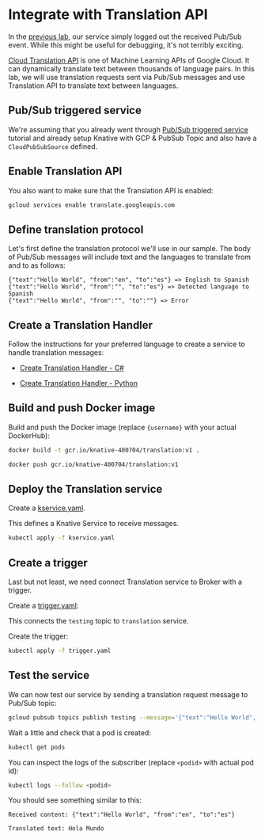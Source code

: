 # Integrate with Translation API

In the [previous lab](helloworldeventing.md), our service simply logged out the received Pub/Sub event. While this might be useful for debugging, it's not terribly exciting.

[Cloud Translation API](https://cloud.google.com/translate/docs/) is one of Machine Learning APIs of Google Cloud. It can dynamically translate text between thousands of language pairs. In this lab, we will use translation requests sent via Pub/Sub messages and use Translation API to translate text between languages.

## Pub/Sub triggered service

We're assuming that you already went through [Pub/Sub triggered
service](pubsubeventing.md) tutorial and already setup Knative with GCP & PubSub
Topic and also have a `CloudPubSubSource` defined.

## Enable Translation API

You also want to make sure that the Translation API is enabled:

```bash
gcloud services enable translate.googleapis.com
```

## Define translation protocol

Let's first define the translation protocol we'll use in our sample. The body of Pub/Sub messages will include text and the languages to translate from and to as follows:

```text
{"text":"Hello World", "from":"en", "to":"es"} => English to Spanish
{"text":"Hello World", "from":"", "to":"es"} => Detected language to Spanish
{"text":"Hello World", "from":"", "to":""} => Error
```

## Create a Translation Handler

Follow the instructions for your preferred language to create a service to handle translation messages:

* [Create Translation Handler - C#](translationeventing-csharp.md)

* [Create Translation Handler - Python](translationeventing-python.md)

## Build and push Docker image

Build and push the Docker image (replace `{username}` with your actual DockerHub):

```bash
docker build -t gcr.io/knative-400704/translation:v1 .

docker push gcr.io/knative-400704/translation:v1
```

## Deploy the Translation service

Create a [kservice.yaml](../eventing/translation/kservice.yaml).

This defines a Knative Service to receive messages.

```bash
kubectl apply -f kservice.yaml
```

## Create a trigger

Last but not least, we need connect Translation service to Broker with a trigger.

Create a [trigger.yaml](../eventing/translation/trigger.yaml):

This connects the `testing` topic to `translation` service.

Create the trigger:

```bash
kubectl apply -f trigger.yaml
```

## Test the service

We can now test our service by sending a translation request message to Pub/Sub topic:

```bash
gcloud pubsub topics publish testing --message='{"text":"Hello World", "from":"en", "to":"es"}'
```

Wait a little and check that a pod is created:

```bash
kubectl get pods
```

You can inspect the logs of the subscriber (replace `<podid>` with actual pod id):

```bash
kubectl logs --follow <podid>
```

You should see something similar to this:

```text
Received content: {"text":"Hello World", "from":"en", "to":"es"}

Translated text: Hola Mundo
```
